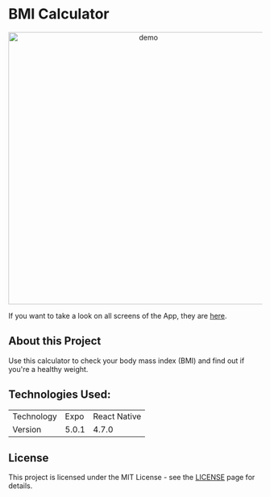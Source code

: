 # BMI Calculator

<div align="center">
  <img src="https://user-images.githubusercontent.com/54152996/150012970-6f64773c-21cc-48cb-a0af-19bd7801cd1a.png" alt="demo" widht="270" height="540">
</div>

If you want to take a look on all screens of the App, they are [here](https://drive.google.com/drive/folders/1rXFlogxaT5E0pthrrLhF1D_wOVbSHwhD).

## About this Project

<p>Use this calculator to check your body mass index (BMI) and find out if you're a healthy weight. </p>

## Technologies Used:

<table>
  <tr>
    <td>Technology</td>
    <td>Expo</td>
    <td>React Native</td>
  </tr>
  <tr>
    <td>Version</td>
    <td>5.0.1</td>
    <td>4.7.0</td>
  </tr>
</table>

## License

This project is licensed under the MIT License - see the [LICENSE](https://opensource.org/licenses/MIT) page for details.
